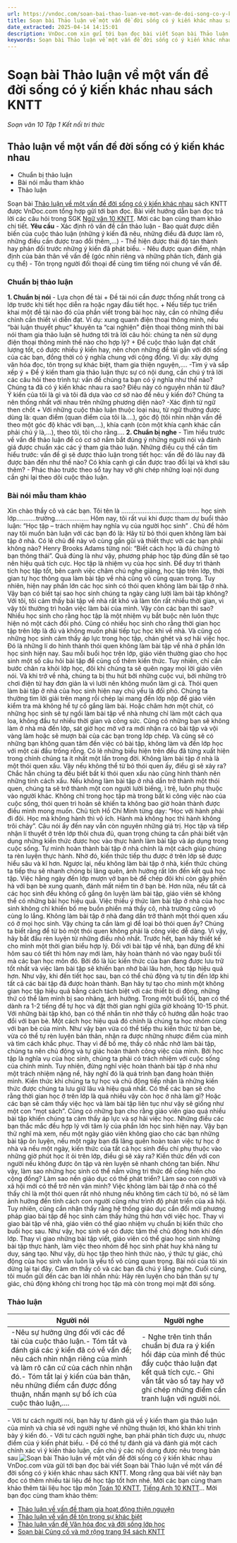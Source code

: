 ```yaml
---
url: https://vndoc.com/soan-bai-thao-luan-ve-mot-van-de-doi-song-co-y-kien-khac-nhau-sach-kntt-277354
title: Soạn bài Thảo luận về một vấn đề đời sống có ý kiến khác nhau sách KNTT - Soạn văn 10 Tập 1 Kết nối tri thức - VnDoc.com
date_extracted: 2025-04-14 14:15:01
description: VnDoc.com xin gửi tới bạn đọc bài viết Soạn bài Thảo luận về một vấn đề đời sống có ý kiến khác nhau sách KNTT. Mời các bạn cùng tham khảo.
keywords: Soạn bài Thảo luận về một vấn đề đời sống có ý kiến khác nhau,Thảo luận về một vấn đề đời sống có ý kiến khác nhau,soạn Thảo luận về một vấn đề đời sống có ý kiến khác nhau,ngữ văn 10 KNTT,soạn văn 10
---
```


# Soạn bài Thảo luận về một vấn đề đời sống có ý kiến khác nhau sách KNTT
 _Soạn văn 10 Tập 1 Kết nối tri thức_
## Thảo luận về một vấn đề đời sống có ý kiến khác nhau
  * Chuẩn bị thảo luận
  * Bài nói mẫu tham khảo
  * Thảo luận

Soạn bài [Thảo luận về một vấn đề đời sống có ý kiến khác nhau](<https://vndoc.com/soan-bai-thao-luan-ve-mot-van-de-doi-song-co-y-kien-khac-nhau-sach-kntt-277354>) sách KNTT được VnDoc.com tổng hợp gửi tới bạn đọc. Bài viết hướng dẫn bạn đọc trả lời các câu hỏi trong SGK [Ngữ văn 10 KNTT](<https://vndoc.com/ngu-van-10-ket-noi-tri-thuc-tap1>). Mời các bạn cùng tham khảo chi tiết.
**Yêu cầu**
\- Xác định rõ vấn đề cần thảo luận
\- Bao quát được diễn biến của cuộc thảo luận \(những ý kiến đã nêu, những điều đã được làm rõ, những điều cần được trao đổi thêm,...\)
\- Thể hiện được thái độ tán thành hay phản đối trước những ý kiến đã phát biểu.
\- Nêu được quan điểm, nhận định của bản thân về vấn đề \(góc nhìn riêng và những phân tích, đánh giá cụ thể\)
\- Tôn trọng người đối thoại để cùng tìm tiếng nói chung về vấn đề.
### Chuẩn bị thảo luận
**1\. Chuẩn bị nói**
\- Lựa chọn đề tài
\+ Đề tài nói cần được thống nhất trong cả lớp trước khi tiết học diễn ra hoặc ngay đầu tiết học.
\+ Nếu tiếp tục triển khai một đề tài nào đó của phần viết trong bài học này, cần có những điều chỉnh cần thiết vì diễn đạt. Ví dụ: xung quanh điện thoại thông minh, nếu “bài luận thuyết phục” khuyên ta “cai nghiện” điện thoại thông minh thì bài nói tham gia thảo luận sẽ hướng tới trả lời câu hỏi: chúng ta nên sử dụng điện thoại thông minh thế nào cho hợp lý?
\+ Để cuộc thảo luận đạt chất lượng tốt, có được nhiều ý kiến hay, nên chọn những đề tài gắn với đời sống của các bạn, đồng thời có ý nghĩa chung với cộng đồng. Ví dụ: xây dựng văn hóa đọc, tôn trọng sự khác biệt, tham gia thiện nguyện,....
-Tìm ý và sắp xếp ý
\+ Để ý kiến tham gia thảo luận thực sự có nội dung, cần chú ý trả lời các câu hỏi theo trình tự: vấn đề chúng ta bạn có ý nghĩa như thế nào? Chúng ta đã có ý kiến khác nhau ra sao? Điều này có nguyên nhân từ đâu? Ý kiến của tôi là gì và tôi đã dựa vào cơ sở nào để nêu ý kiến đó? Chúng ta nên thống nhất với nhau trên những phương diện nào?
-Xác định từ ngữ then chốt
\+ Với những cuộc thảo luận thuộc loại nàu, từ ngữ thường được dùng là: quan điểm \(quan điểm của tôi là....\), góc độ \(tôi nhìn nhận vấn đề theo một góc độ khác với bạn,...\), khía cạnh \(còn một khía cạnh khác cần phải chú ý là,...\), theo tôi, tôi cho rằng....
**2\. Chuẩn bị nghe**
\- Tìm hiểu trước về vấn đề thảo luận để có cơ sở nắm bắt đúng ý những người nói và đánh giá được chuẩn xác các ý tham gia thảo luận. Những điều cụ thể cần tìm hiểu trước: vấn đề gì sẽ được thảo luận trong tiết học: vấn đề đó lâu nay đã được bàn đến như thế nào? Có khía cạnh gì cần được trao đổi lại và khơi sâu thêm?
\- Phác thảo trước theo sổ tay hay vở ghi chép những loại nội dung cần ghi lại theo dõi cuộc thảo luận.
### Bài nói mẫu tham khảo
Xin chào thầy cô và các bạn. Tôi tên là ............................................ học sinh lớp...........trường...................
Hôm nay, tôi rất vui khi được tham dự buổi thảo luận: “Học tập – trách nhiệm hay nghĩa vụ của người học sinh” . Chủ đề hôm nay tôi muốn bàn luận với các bạn đó là: Hãy từ bỏ thói quen không làm bài tập ở nhà. Có lẽ chủ đề này vô cùng gần gũi và thiết thực với các bạn phải không nào?
Henry Brooks Adams từng nói: “Biết cách học là đủ chứng tỏ bạn thông thái”. Quả đúng là như vậy, phương pháp học tập đúng đắn sẽ tạo nên hiệu quả tích cực. Học tập là nhiệm vụ của học sinh. Để duy trì thành tích học tập tốt, bên cạnh việc chăm chú nghe giảng, học tập trên lớp, thời gian tự học thông qua làm bài tập về nhà cũng vô cùng quan trọng. Tuy nhiên, hiện nay phần lớn các học sinh có thói quen không làm bài tập ở nhà.
Vậy bạn có biết tại sao học sinh chúng ta ngày càng lười làm bài tập không? Với tôi, tôi cảm thấy bài tập về nhà rất khó và làm tốn rất nhiều thời gian, vì vậy tôi thường trì hoãn việc làm bài của mình. Vậy còn các bạn thì sao? Nhiều học sinh cho rằng học tập là một nhiệm vụ bắt buộc nên luôn thực hiện nó một cách đối phó. Cũng có nhiều học sinh cho rằng thời gian học tập trên lớp là đủ và không muốn phải tiếp tục học khi về nhà. Và cũng có những học sinh cảm thấy áp lực trong học tập, chán ghét và sợ hãi việc học. Đó là những lí do hình thành thói quen không làm bài tập về nhà ở phần lớn học sinh hiện nay. Sau mỗi buổi học trên lớp, giáo viên thường giao cho học sinh một số câu hỏi bài tập để củng cố thêm kiến thức. Tuy nhiên, chỉ cần bước chân ra khỏi lớp học, đôi khi chúng ta sẽ quên ngay mọi lời giáo viên nói. Và khi trở về nhà, chúng ta bị thu hút bởi những cuộc vui, bởi những trò chơi điện tử hay đơn giản là vì lười nên không muốn làm gì cả. Thói quen làm bài tập ở nhà của học sinh hiện nay chủ yếu là đối phó. Chúng ta thường tìm lời giải trên mạng rồi chép lại mang đến lớp nộp để giáo viên kiểm tra mà không hề tự cố gắng làm bài. Hoặc chăm hơn một chút, có những học sinh sẽ tự ngồi làm bài tập về nhà nhưng chỉ làm một cách qua loa, không đầu tư nhiều thời gian và công sức. Cũng có những bạn sẽ không làm ở nhà mà đến lớp, sát giờ học mở vở ra mới nhận ra có bài tập và vội vàng làm hoặc sẽ mượn bài của các bạn trong lớp chép. Và cũng sẽ có những bạn không quan tâm đến việc có bài tập, không làm và đến lớp học với một cái đầu trống rỗng. Có lẽ những biểu hiện trên đều đã từng xuất hiện trong chính chúng ta ít nhất một lần trong đời.
Không làm bài tập ở nhà là một thói quen xấu. Vậy nếu không thể từ bỏ thói quen ấy, điều gì sẽ xảy ra? Chắc hẳn chúng ta đều biết bất kì thói quen xấu nào cũng hình thành nên những tính cách xấu. Nếu không làm bài tập ở nhà dần trở thành một thói quen, chúng ta sẽ trở thành một con người lười biếng, ì trệ, luôn phụ thuộc vào người khác. Không chỉ trong học tập mà trong bất kì công việc nào của cuộc sống, thói quen trì hoãn sẽ khiến ta không bao giờ hoàn thành được điều mình mong muốn. Chủ tịch Hồ Chí Minh từng dạy: “Học với hành phải đi đôi. Học mà không hành thì vô ích. Hành mà không học thì hành không trôi chảy”. Câu nói ấy đến nay vẫn còn nguyên những giá trị. Học tập và tiếp nhận lí thuyết ở trên lớp thôi chưa đủ, quan trọng chúng ta cần phải biết vận dụng những kiến thức được học vào thực hành làm bài tập và áp dụng trong cuộc sống. Tự mình hoàn thành bài tập ở nhà chính là một cách giúp chúng ta rèn luyện thực hành. Nhờ đó, kiến thức tiếp thu được ở trên lớp sẽ được hiểu sâu và kĩ hơn. Ngược lại, nếu không làm bài tập ở nhà, kiến thức chúng ta tiếp thu sẽ nhanh chóng bị lãng quên, ảnh hưởng rất lớn đến kết quả học tập. Việc hằng ngày đến lớp mượn vở bạn bè để chép đôi khi còn gây phiền hà với bạn bè xung quanh, đánh mất niềm tin ở bạn bè. Hơn nữa, nếu tất cả các học sinh đều không cố gắng ôn luyện làm bài tập, giáo viên sẽ không thể có những bài học hiệu quả. Việc thiếu ý thức làm bài tập ở nhà của học sinh không chỉ khiến bố mẹ buồn phiền mà thầy cô, nhà trường cũng vô cùng lo lắng.
Không làm bài tập ở nhà đang dần trở thành một thói quen xấu có ở mọi học sinh. Vậy chúng ta cần làm gì để loại bỏ thói quen ấy? Chúng ta biết rằng để từ bỏ một thói quen không phải là công việc dễ dàng. Vì vậy, hãy bắt đầu rèn luyện từ những điều nhỏ nhất. Trước hết, bạn hãy thiết kế cho mình một thời gian biểu hợp lý. Đối với bài tập về nhà, bạn đừng để khi hôm sau có tiết thì hôm nay mới làm, hãy hoàn thành nó vào ngay buổi tối mà các bạn học môn đó. Bởi đó là lúc kiến thức của bạn đang được lưu trữ tốt nhất và việc làm bài tập sẽ khiến bạn nhớ bài lâu hơn, học tập hiệu quả hơn. Như vậy, khi đến tiết học sau, bạn có thể chủ động và tự tin đến lớp khi tất cả các bài tập đã được hoàn thành. Bạn hãy tự tạo cho mình một không gian học tập hiệu quả bằng cách tách biệt với các thiết bị di động, những thứ có thể làm mình bị sao nhãng, ảnh hưởng. Trong một buổi tối, bạn có thể dành ra 1-2 tiếng để tự học và đặt thời gian nghỉ giữa giờ khoảng 10-15 phút. Với những bài tập khó, bạn có thể nhắn tin nhờ thầy cô hướng dẫn hoặc trao đổi với bạn bè. Một cách học hiệu quả đó chính là chúng ta học nhóm cùng với bạn bè của mình. Như vậy bạn vừa có thể tiếp thu kiến thức từ bạn bè, vừa có thể tự rèn luyện bản thân, nhận ra được những nhược điểm của mình và tìm cách khắc phục. Thay vì để bố mẹ, thầy cô nhắc nhở làm bài tập, chúng ta nên chủ động và tự giác hoàn thành công việc của mình. Bởi học tập là nghĩa vụ của học sinh, chúng ta phải có trách nhiệm với cuộc sống của chính mình. Tuy nhiên, đừng nghĩ việc hoàn thành bài tập ở nhà như một trách nhiệm nặng nề, hãy nghĩ đó là quá trình bạn đang hoàn thiện mình. Kiến thức khi chúng ta tự học và chủ động tiếp nhận là những kiến thức được chúng ta lưu giữ lâu và hiệu quả nhất.
Có thể các bạn sẽ cho rằng thời gian học ở trên lớp là quá nhiều vậy còn học ở nhà làm gì? Hoặc các bạn sẽ cảm thấy việc học và làm bài tập liên tục như vậy sẽ giống như một con “mọt sách”. Cũng có những bạn cho rằng giáo viên giao quá nhiều bài tập khiến chúng ta cảm thấy áp lực và sợ hãi việc học. Những điều các bạn thắc mắc đều hợp lý với tâm lý của phần lớn học sinh hiện nay. Vậy bạn thử nghĩ mà xem, nếu một ngày giáo viên không giao cho các bạn những bài tập ôn luyện, nếu một ngày bạn đã lãng quên hoàn toàn việc tự học ở nhà và nếu một ngày, kiến thức của tất cả học sinh đều chỉ phụ thuộc vào những giờ phút học ít ỏi trên lớp, điều gì sẽ xảy ra? Kiến thức đến với con người nếu không được ôn tập và rèn luyện sẽ nhanh chóng tan biến. Như vậy, làm sao những học sinh có thể nắm vững tri thức để cống hiến cho cộng đồng? Làm sao nền giáo dục có thể phát triển? Làm sao con người và xã hội mới có thể trở nên văn minh? Việc không làm bài tập ở nhà có thể thấy chỉ là một thói quen rất nhỏ nhưng nếu không tìm cách từ bỏ, nó sẽ làm ảnh hưởng đến tính cách con người cũng như trình độ phát triển của xã hội. Tuy nhiên, cũng cần nhận thấy rằng hệ thống giáo dục cần đổi mới phương pháp giao bài tập để học sinh cảm thấy hứng thú hơn với việc học. Thay vì giao bài tập về nhà, giáo viên có thể giao nhiệm vụ chuẩn bị kiến thức cho buổi học sau. Như vậy, học sinh sẽ có được tâm thế chủ động hơn khi đến lớp. Thay vì giao những bài tập viết, giáo viên có thể giao học sinh những bài tập thực hành, làm việc theo nhóm để học sinh phát huy khả năng tư duy, sáng tạo. Như vậy, dù học tập theo hình thức nào, ý thức tự giác, chủ động của học sinh vẫn luôn là yếu tố vô cùng quan trọng.
Bài nói của tôi xin dừng lại tại đây. Cảm ơn thầy cô và các bạn đã chú ý lắng nghe. Cuối cùng, tôi muốn gửi đến các bạn lời nhắn nhủ: Hãy rèn luyện cho bản thân sự tự giác, chủ động không chỉ trong học tập mà còn trong mọi mặt đời sống.
### Thảo luận
**Người nói**| **Người nghe**  
---|---  
-Nêu sự hưởng ứng đối với các đề tài của cuộc thảo luận.\- Tóm tắt và đánh giá các ý kiến đã có về vấn đề; nêu cách nhìn nhận riêng của mình và làm rõ căn cứ của cách nhìn nhận đó.\- Tóm tắt lại ý kiến của bản thân, nêu những điểm cần được đồng thuận, nhấn mạnh sự bổ ích của cuộc thảo luận,....| \- Nghe trên tinh thần chuẩn bị đưa ra ý kiến hồi đáp của mình để thúc đẩy cuộc thảo luận đạt kết quả tích cực.\- Ghi vắn tắt vào sổ tay hay vở ghi chép những điểm cần tranh luận với người nói.  
\- Với tư cách người nói, bạn hãy tự đánh giá về ý kiến tham gia thảo luận của mình và chia sẻ với người nghe về những thuận lợi, khó khăn khi trình bày ý kiến đó.
\- Với tư cách người nghe, bạn phải phân tích được ưu, nhược điểm của ý kiến phát biểu.
\- Để có thể tự đánh giá và đánh giá một cách chính xác vì ý kiến thảo luận, cần chú ý các nội dung được nêu trong bản sau
![Soạn bài Thảo luận về một vấn đề đời sống có ý kiến khác nhau](https://i.vdoc.vn/data/image/2022/10/05/soan-bai-thao-luan-ve-mot-van-de-doi-song-co-y-kien-khac-nhau-1.jpg)
VnDoc.com vừa gửi tới bạn đọc bài viết Soạn bài Thảo luận về một vấn đề đời sống có ý kiến khác nhau sách KNTT. Mong rằng qua bài viết này bạn đọc có thêm nhiều tài liệu để học tập tốt hơn nhé. Mời các bạn cùng tham khảo thêm tài liệu học tập môn [Toán 10 KNTT](<https://vndoc.com/toan-10-ket-noi-tri-thuc-tap1>), [Tiếng Anh 10 KNTT](<https://vndoc.com/tieng-anh-10-moi>)...
Mời bạn đọc cùng tham khảo thêm:
  * [Thảo luận về vấn đề tham gia hoạt động thiện nguyện](<https://vndoc.com/thao-luan-ve-van-de-tham-gia-hoat-dong-thien-nguyen-281906>)
  * [Thảo luận về vấn đề tôn trọng sự khác biệt](<https://vndoc.com/thao-luan-ve-van-de-ton-trong-su-khac-biet-281901>)
  * [Thảo luận vấn đề Văn hóa đọc và đời sống lớp học](<https://vndoc.com/thao-luan-van-de-van-hoa-doc-va-doi-song-lop-hoc-281898>)
  * [Soạn bài Củng cố và mở rộng trang 94 sách KNTT](<https://vndoc.com/soan-bai-cung-co-va-mo-rong-trang-94-sach-kntt-277357>)

